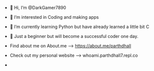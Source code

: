 - 👋 Hi, I’m @DarkGamer7890
- 👀 I’m interested in Coding and making apps
- 🌱 I’m currently learning Python but have already learned a little bit C
- 🤗 Just a beginner but will become a successful coder one day.

- Find about me on About.me  --> https://about.me/parthdhall
- Check out my personal website --> whoami.parthdhall7.repl.co
- 

<!---
DarkGamer7890/DarkGamer7890 is a ✨ special ✨ repository because its `README.md` (this file) appears on your GitHub profile.
You can click the Preview link to take a look at your changes.
--->

